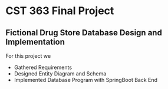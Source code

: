 # CST 363 Final Project

## Fictional Drug Store Database Design and Implementation 

For this project we 

- Gathered Requirements
- Designed Entity Diagram and Schema
- Implemented Database Program with SpringBoot Back End

